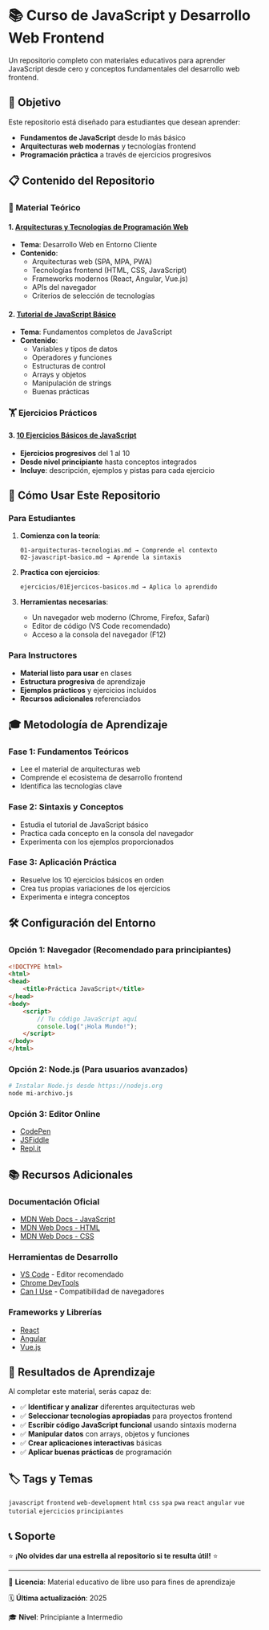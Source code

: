 # 📚 Curso de JavaScript y Desarrollo Web Frontend

Un repositorio completo con materiales educativos para aprender JavaScript desde cero y conceptos fundamentales del desarrollo web frontend.

## 🎯 Objetivo

Este repositorio está diseñado para estudiantes que desean aprender:
- **Fundamentos de JavaScript** desde lo más básico
- **Arquitecturas web modernas** y tecnologías frontend
- **Programación práctica** a través de ejercicios progresivos

## 📋 Contenido del Repositorio

### 📖 Material Teórico

#### 1. [Arquitecturas y Tecnologías de Programación Web](01-arquitecturas-tecnologias.md)
- **Tema**: Desarrollo Web en Entorno Cliente
- **Contenido**:
  - Arquitecturas web (SPA, MPA, PWA)
  - Tecnologías frontend (HTML, CSS, JavaScript)
  - Frameworks modernos (React, Angular, Vue.js)
  - APIs del navegador
  - Criterios de selección de tecnologías

#### 2. [Tutorial de JavaScript Básico](02-javascript-basico.md)
- **Tema**: Fundamentos completos de JavaScript
- **Contenido**:
  - Variables y tipos de datos
  - Operadores y funciones
  - Estructuras de control
  - Arrays y objetos
  - Manipulación de strings
  - Buenas prácticas

### 🏋️ Ejercicios Prácticos

#### 3. [10 Ejercicios Básicos de JavaScript](ejercicios/01Ejercicos-basicos.md)
- **Ejercicios progresivos** del 1 al 10
- **Desde nivel principiante** hasta conceptos integrados
- **Incluye**: descripción, ejemplos y pistas para cada ejercicio

## 🚀 Cómo Usar Este Repositorio

### Para Estudiantes

1. **Comienza con la teoría**:
   ```
   01-arquitecturas-tecnologias.md → Comprende el contexto
   02-javascript-basico.md → Aprende la sintaxis
   ```

2. **Practica con ejercicios**:
   ```
   ejercicios/01Ejercicos-basicos.md → Aplica lo aprendido
   ```

3. **Herramientas necesarias**:
   - Un navegador web moderno (Chrome, Firefox, Safari)
   - Editor de código (VS Code recomendado)
   - Acceso a la consola del navegador (F12)

### Para Instructores

- **Material listo para usar** en clases
- **Estructura progresiva** de aprendizaje
- **Ejemplos prácticos** y ejercicios incluidos
- **Recursos adicionales** referenciados

## 🎓 Metodología de Aprendizaje

### Fase 1: Fundamentos Teóricos
- Lee el material de arquitecturas web
- Comprende el ecosistema de desarrollo frontend
- Identifica las tecnologías clave

### Fase 2: Sintaxis y Conceptos
- Estudia el tutorial de JavaScript básico
- Practica cada concepto en la consola del navegador
- Experimenta con los ejemplos proporcionados

### Fase 3: Aplicación Práctica
- Resuelve los 10 ejercicios básicos en orden
- Crea tus propias variaciones de los ejercicios
- Experimenta e integra conceptos

## 🛠️ Configuración del Entorno

### Opción 1: Navegador (Recomendado para principiantes)
```html
<!DOCTYPE html>
<html>
<head>
    <title>Práctica JavaScript</title>
</head>
<body>
    <script>
        // Tu código JavaScript aquí
        console.log("¡Hola Mundo!");
    </script>
</body>
</html>
```

### Opción 2: Node.js (Para usuarios avanzados)
```bash
# Instalar Node.js desde https://nodejs.org
node mi-archivo.js
```

### Opción 3: Editor Online
- [CodePen](https://codepen.io)
- [JSFiddle](https://jsfiddle.net)
- [Repl.it](https://replit.com)

## 📚 Recursos Adicionales

### Documentación Oficial
- [MDN Web Docs - JavaScript](https://developer.mozilla.org/es/docs/Web/JavaScript)
- [MDN Web Docs - HTML](https://developer.mozilla.org/es/docs/Web/HTML)
- [MDN Web Docs - CSS](https://developer.mozilla.org/es/docs/Web/CSS)

### Herramientas de Desarrollo
- [VS Code](https://code.visualstudio.com/) - Editor recomendado
- [Chrome DevTools](https://developer.chrome.com/docs/devtools/)
- [Can I Use](https://caniuse.com/) - Compatibilidad de navegadores

### Frameworks y Librerías
- [React](https://react.dev/)
- [Angular](https://angular.io/)
- [Vue.js](https://vuejs.org/)

## 🎯 Resultados de Aprendizaje

Al completar este material, serás capaz de:

- ✅ **Identificar y analizar** diferentes arquitecturas web
- ✅ **Seleccionar tecnologías apropiadas** para proyectos frontend
- ✅ **Escribir código JavaScript funcional** usando sintaxis moderna
- ✅ **Manipular datos** con arrays, objetos y funciones
- ✅ **Crear aplicaciones interactivas** básicas
- ✅ **Aplicar buenas prácticas** de programación


## 🏷️ Tags y Temas

`javascript` `frontend` `web-development` `html` `css` `spa` `pwa` `react` `angular` `vue` `tutorial` `ejercicios` `principiantes`

## 📞 Soporte


⭐ **¡No olvides dar una estrella al repositorio si te resulta útil!** ⭐

---

📝 **Licencia**: Material educativo de libre uso para fines de aprendizaje

🗓️ **Última actualización**: 2025

🎓 **Nivel**: Principiante a Intermedio